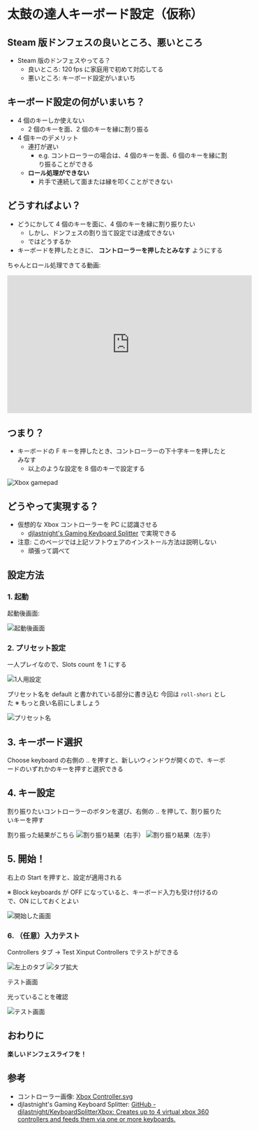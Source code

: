 # 太鼓の達人キーボード設定（仮称）

## Steam 版ドンフェスの良いところ、悪いところ

- Steam 版のドンフェスやってる？
  - 良いところ: 120 fps に家庭用で初めて対応してる
  - 悪いところ: キーボード設定がいまいち

## キーボード設定の何がいまいち？

- 4 個のキーしか使えない
  - 2 個のキーを面、2 個のキーを縁に割り振る
- 4 個キーのデメリット
  - 連打が遅い
    - e.g. コントローラーの場合は、4 個のキーを面、6 個のキーを縁に割り振ることができる
  - **ロール処理ができない**
    - 片手で連続して面または縁を叩くことができない

## どうすればよい？

- どうにかして 4 個のキーを面に、4 個のキーを縁に割り振りたい
  - しかし、ドンフェスの割り当て設定では達成できない
  - ではどうするか
- キーボードを押したときに、 **コントローラーを押したとみなす** ようにする

ちゃんとロール処理できてる動画:
<iframe width="560" height="315" src="https://www.youtube.com/embed/F6l3Ip0caBc?start=103" title="YouTube video player" frameborder="0" allow="accelerometer; autoplay; clipboard-write; encrypted-media; gyroscope; picture-in-picture; web-share" referrerpolicy="strict-origin-when-cross-origin" allowfullscreen></iframe>

## つまり？

- キーボードの F キーを押したとき、コントローラーの下十字キーを押したとみなす
  - 以上のような設定を 8 個のキーで設定する

![Xbox gamepad](https://upload.wikimedia.org/wikipedia/commons/1/1b/Xbox_Controller.svg)

## どうやって実現する？

- 仮想的な Xbox コントローラーを PC に認識させる
  - [djlastnight's Gaming Keyboard Splitter](https://github.com/djlastnight/KeyboardSplitterXbox) で実現できる
- 注意: このページでは上記ソフトウェアのインストール方法は説明しない
  - 頑張って調べて

## 設定方法

### 1. 起動

起動後画面:

![起動後画面](img/01_init.png)

### 2. プリセット設定

一人プレイなので、Slots count を 1 にする

![1人用設定](img/02_init-small.png)

プリセット名を default と書かれている部分に書き込む
今回は `roll-shori` とした
※ もっと良い名前にしましょう

![プリセット名](img/03_input-preset-name.png)

## 3. キーボード選択

Choose keyboard の右側の .. を押すと、新しいウィンドウが開くので、キーボードのいずれかのキーを押すと選択できる

## 4. キー設定

割り振りたいコントローラーのボタンを選び、右側の .. を押して、割り振りたいキーを押す

割り振った結果がこちら
![割り振り結果（右手）](img/06_right-hand.png)
![割り振り結果（左手）](img/07_left-hand.png)

## 5. 開始！

右上の Start を押すと、設定が適用される

※ Block keyboards が OFF になっていると、キーボード入力も受け付けるので、ON にしておくとよい

![開始した画面](img/08_start-emulation.png)

### 6. （任意）入力テスト

Controllers タブ → Test Xinput Controllers でテストができる

![左上のタブ](img/09_test-controller.png)
![タブ拡大](img/10_test-controller-detail.png)

テスト画面

光っていることを確認

![テスト画面](img/11_test.png)

## おわりに

**楽しいドンフェスライフを！**

## 参考

- コントローラー画像: [Xbox Controller.svg](https://commons.wikimedia.org/wiki/File:Xbox_Controller.svg)
- djlastnight's Gaming Keyboard Splitter: [GitHub - djlastnight/KeyboardSplitterXbox: Creates up to 4 virtual xbox 360 controllers and feeds them via one or more keyboards.](https://github.com/djlastnight/KeyboardSplitterXbox)
